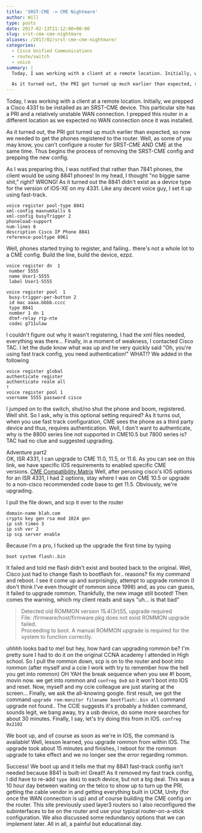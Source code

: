 ```yaml
---
title: 'SRST-CME -> CME Nightmare'
author: Will
type: posts
date: 2017-02-13T21:12:00+00:00
slug: srst-cme-cme-nightmare
aliases: /2017/02/srst-cme-cme-nightmare/
categories:
  - Cisco Unified Communications
  - route/switch
  - voice
summary: |
  Today, I was working with a client at a remote location. Initially, we prepped a Cisco 4331 to be installed as an SRST-CME device. This particular site has a PRI and a relatively unstable WAN connection. I prepped this router in a different location as we expected no WAN connection once it was installed.

  As it turned out, the PRI got turned up much earlier than expected, so now we needed to get the phones registered to the router. Well, as some of you may know, you can't configure a router for SRST-CME AND CME at the same time. Thus begins the process of removing the SRST-CME config and prepping the new config.
---
```

Today, I was working with a client at a remote location. Initially, we prepped a Cisco 4331 to be installed as an SRST-CME device. This particular site has a PRI and a relatively unstable WAN connection. I prepped this router in a different location as we expected no WAN connection once it was installed.

As it turned out, the PRI got turned up much earlier than expected, so now we needed to get the phones registered to the router. Well, as some of you may know, you can't configure a router for SRST-CME AND CME at the same time. Thus begins the process of removing the SRST-CME config and prepping the new config.

As I was preparing this, I was notified that rather than 7841 phones, the client would be using 8841 phones! In my head, I thought "no biggie same shit," right? WRONG! As it turned out the 8841 didn't exist as a device type for the version of IOS-XE on my 4331. Like any decent voice guy, I set it up using fast-track.

```Shell
voice register pool-type 8841
xml-config maxnumXalls 6
xml-config busyTrigger 2
phoneload-support
num-lines 6
description Cisco IP Phone 8841
reference-pooltype 8961
```

Well, phones started trying to register, and failing.. there's not a whole lot to a CME config. Build the line, build the device, ezpz.

```Shell
voice register dn  1
 number 5555
 name User1-5555
 label User1-5555
```

```Shell
voice register pool  1
 busy-trigger-per-button 2
 id mac aaaa.bbbb.cccc
 type 8841
 number 1 dn 1
 dtmf-relay rtp-nte
 codec g711ulaw
```

I couldn't figure out why it wasn't registering, I had the xml files needed, everything was there… Finally, in a moment of weakness, I contacted Cisco TAC. I let the dude know what was up and he very quickly said "Oh, you're using fast track config, you need authentication!" WHAT!? We added in the following

```Shell
voice register global
authenticate register
authenticate realm all
!
voice register pool 1
username 5555 password cisco
```

I jumped on to the switch, shut/no shut the phone and boom, registered. Well shit. So I ask, why is this optional setting required? As it turns out, when you use fast track configuration, CME sees the phone as a third party device and thus, requires authentication. Well, I don't want to authenticate, why is the 8800 series line not supported in CME10.5 but 7800 series is? TAC had no clue and suggested upgrading.

Adventure part2  
OK, ISR 4331, I can upgrade to CME 11.0, 11.5, or 11.6. As you can see on this link, we have specific IOS requirements to enabled specific CME versions.&nbsp;[CME Compatibility Matrix](http://web.archive.org/web/20190907085127/http://www.cisco.com/c/en/us/td/docs/voice_ip_comm/cucme/requirements/guide/33matrix.html) Well, after perusing cisco's IOS options for an ISR 4331, I had 2 options, stay where I was on CME 10.5 or upgrade to a non-cisco recommended code base to get 11.5. Obviously, we're upgrading.

I pull the file down, and scp it over to the router

```Shell
domain-name blah.com
crypto key gen rsa mod 1024 gen
ip ssh timeo 3
ip ssh ver 2
ip scp server enable
```

Because I'm a pro, I fucked up the upgrade the first time by typing
 
`boot system flash:.bin`

It failed and told me flash didn't exist and booted back to the original. Well, Cisco just had to change flash to bootflash for.. reasons? fix my command and reboot. I see it come up and surprisingly, attempt to upgrade rommon (I don't think I've even thought of rommon since 1998) and, as you can guess, it failed to upgrade rommon. Thankfully, the new image still booted! Then comes the warning, which my client reads and says "uh… is that bad"

> Detected old ROMMON version 15.4(3r)S5, upgrade required               
> File: /firmware/host/firmware.pkg does not exist ROMMON upgrade failed.    
> Proceeding to boot. A manual ROMMON upgrade is required for the system to function correctly.

uhhhh looks bad to me! but hey, how hard can upgrading rommon be? I'm pretty sure I had to do it on the original CCNA academy I attended in High school. So I pull the rommon down, scp is on to the router and boot into rommon (after myself and a ccie I work with try to remember how the hell you get into rommon) OH YAH the break sequence when you see #! boom, movin now. we get into rommon and `confreg 0x0` so it won't boot into IOS and reset. Now, myself and my ccie colleague are just staring at the screen… Finally, we ask the all-knowing google. first result, we got the command `upgrade rom-monitor filename bootflash:.bin all` command upgrade not found.. The CCIE suggests it's probably a hidden command, sounds legit, we bang away, try a usb device, do some more searches for about 30 minutes. Finally, I say, let's try doing this from in IOS. `confreg 0x2102`

We boot up, and of course as soon as we're in IOS, the command is available! Well, lesson learned, you upgrade rommon from within IOS. The upgrade took about 15 minutes and finishes, I reboot for the rommon upgrade to take effect and we no longer see the error regarding rommon.

Success! We boot up and it tells me that my 8841 fast-track config isn't needed because 8841 is built-in! Great!! As it removed my fast track config, I did have to re-add `type 8841` to each device, but not a big deal. This was a 10 hour day between waiting on the telco to show up to turn up the PRI, getting the cable vendor in and getting everything built in UCM, Unity (for once the WAN connection is up) and of course building the CME config on the router. This site previously used layer3 routers so I also reconfigured the subinterfaces to be on the router and use your typical router-on-a-stick configuration. We also discussed some redundancy options that we can implement later. All in all, a painful but educational day.
